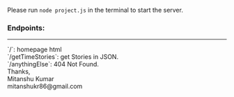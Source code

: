 Please run `node project.js` in the terminal to start the server.

### Endpoints:

<hr>
`/`: homepage html<br>
`/getTimeStories`: get Stories in JSON.<br>
`/anythingElse`: 404 Not Found.

<br>
Thanks,<br>
Mitanshu Kumar<br>
mitanshukr86@gmail.com
